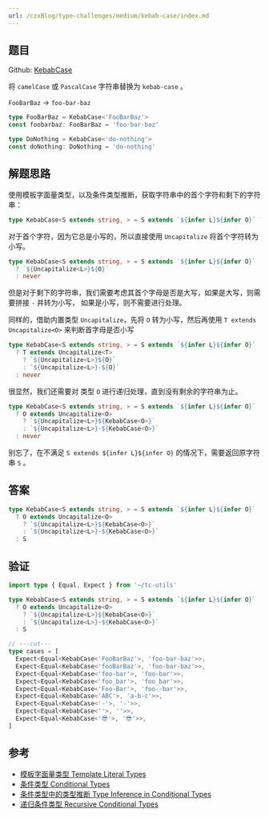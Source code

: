 ```yaml
---
url: /czxBlog/type-challenges/medium/kebab-case/index.md
---
```

## 题目

Github: [KebabCase](https://github.com/type-challenges/type-challenges/blob/main/questions/00612-medium-kebabcase/)

将 `camelCase` 或 `PascalCase` 字符串替换为 `kebab-case` 。

`FooBarBaz` -> `foo-bar-baz`

```ts
type FooBarBaz = KebabCase<'FooBarBaz'>
const foobarbaz: FooBarBaz = 'foo-bar-baz'

type DoNothing = KebabCase<'do-nothing'>
const doNothing: DoNothing = 'do-nothing'
```

## 解题思路

使用模板字面量类型，以及条件类型推断，获取字符串中的首个字符和剩下的字符串：

```ts
type KebabCase<S extends string, > = S extends `${infer L}${infer O}` ? never : never
```

对于首个字符，因为它总是小写的，所以直接使用 `Uncapitalize` 将首个字符转为小写。

```ts
type KebabCase<S extends string, > = S extends `${infer L}${infer O}`
  ? `${Uncapitalize<L>}${O}`
  : never
```

但是对于剩下的字符串，我们需要考虑其首个字母是否是大写，如果是大写，则需要拼接 `-` 并转为小写，
如果是小写，则不需要进行处理。

同样的，借助内置类型 `Uncapitalize`，先将 `O` 转为小写，然后再使用 `T extends Uncapitalize<O>` 来判断首字母是否小写

```ts
type KebabCase<S extends string, > = S extends `${infer L}${infer O}`
  ? T extends Uncapitalize<T>
    ? `${Uncapitalize<L>}${O}`
    : `${Uncapitalize<L>}-${O}`
  : never
```

很显然，我们还需要对 类型 `O` 进行递归处理，直到没有剩余的字符串为止。

```ts
type KebabCase<S extends string, > = S extends `${infer L}${infer O}`
  ? O extends Uncapitalize<O>
    ? `${Uncapitalize<L>}${KebabCase<O>}`
    : `${Uncapitalize<L>}-${KebabCase<O>}`
  : never
```

别忘了，在不满足 `S extends ${infer L}${infer O}` 的情况下，需要返回原字符串 `S` 。

## 答案

```ts
type KebabCase<S extends string, > = S extends `${infer L}${infer O}`
  ? O extends Uncapitalize<O>
    ? `${Uncapitalize<L>}${KebabCase<O>}`
    : `${Uncapitalize<L>}-${KebabCase<O>}`
  : S
```

## 验证

```ts twoslash
import type { Equal, Expect } from '~/tc-utils'

type KebabCase<S extends string, > = S extends `${infer L}${infer O}`
  ? O extends Uncapitalize<O>
    ? `${Uncapitalize<L>}${KebabCase<O>}`
    : `${Uncapitalize<L>}-${KebabCase<O>}`
  : S

// ---cut---
type cases = [
  Expect<Equal<KebabCase<'FooBarBaz'>, 'foo-bar-baz'>>,
  Expect<Equal<KebabCase<'fooBarBaz'>, 'foo-bar-baz'>>,
  Expect<Equal<KebabCase<'foo-bar'>, 'foo-bar'>>,
  Expect<Equal<KebabCase<'foo_bar'>, 'foo_bar'>>,
  Expect<Equal<KebabCase<'Foo-Bar'>, 'foo--bar'>>,
  Expect<Equal<KebabCase<'ABC'>, 'a-b-c'>>,
  Expect<Equal<KebabCase<'-'>, '-'>>,
  Expect<Equal<KebabCase<''>, ''>>,
  Expect<Equal<KebabCase<'😎'>, '😎'>>,
]
```

## 参考

* [模板字面量类型 Template Literal Types](https://www.typescriptlang.org/docs/handbook/2/template-literal-types.html)
* [条件类型 Conditional Types](https://www.typescriptlang.org/docs/handbook/2/conditional-types.html)
* [条件类型中的类型推断 Type Inference in Conditional Types](https://www.typescriptlang.org/docs/handbook/2/conditional-types.html#inferring-within-conditional-types)
* [递归条件类型 Recursive Conditional Types](https://www.typescriptlang.org/docs/handbook/release-notes/typescript-4-1.html#recursive-conditional-types)
